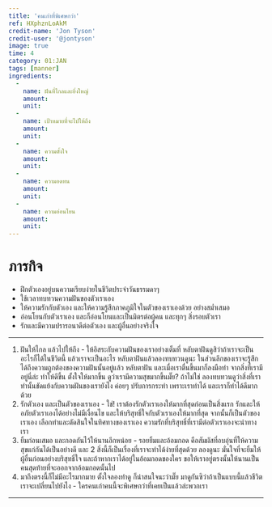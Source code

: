 ```yaml
---
title: 'คนเก่าที่พิเศษกว่า'
ref: HXphznLoAkM
credit-name: 'Jon Tyson'
credit-user: '@jontyson'
image: true
time: 4
category: 01:JAN
tags: [manner]
ingredients:
  -
    name: ฝันที่ไกลและยิ่งใหญ่
    amount:
    unit:
  -
    name: เป้าหมายที่จะไปให้ถึง
    amount:
    unit:
  -
    name: ความตั้งใจ
    amount:
    unit:
  -
    name: ความอดทน
    amount:
    unit:
  -
    name: ความอ่อนโยน
    amount:
    unit:
---
```


# ภารกิจ
 - ฝึกตัวเองอยู่บนความเรียบง่ายในชีวิตประจำวันธรรมดาๆ
 - ใช้เวลาทบทวนความฝันของตัวเราเอง
 - ให้ความรักกับตัวเอง และให้ความรู้สึกภาคภูมิใจในตัวของเราเองด้วย อย่างสม่ำเสมอ
 - อ่อนโยนกับตัวเราเอง และก็อ่อนโยนและเป็นมิตรต่อผู้คน และทุกๆ สิ่งรอบตัวเรา
 - รักและมีความปรารถนาดีต่อตัวเอง และผู้อื่นอย่างจริงใจ

---
1. ฝันให้ไกล แล้วไปให้ถึง - ให้อิสระกับความฝันของเราอย่างเต็มที่ หลับตาฝันดูสิว่าถ้าเราจะเป็นอะไรก็ได้ในชีวิตนี้ แล้วเราจะเป็นอะไร หลับตาฝันแล้วลองทบทวนดูนะ ในส่วนลึกของเราจะรู้สึกได้ถึงความถูกต้องของความฝันนั้นอยู่แล้ว หลับตาฝัน และเมื่อเราตื่นขึ้นมาก็ลงมือทำ จากสิ่งที่เรามีอยู่นี่ล่ะ ทำให้ดีขึ้น ตั้งใจให้มากขึ้น ดูว่าเรามีความสุขมากขึ้นมั๊ย? ถ้าไม่ใช่ ลองทบทวนดูว่าสิ่งที่เราทำนั้นขัดแย้งกับความฝันของเรายังไง ค่อยๆ ปรับการกระทำ เพราะเราทำได้ และเราก็ทำได้ดีมากด้วย
2. รักตัวเอง และเป็นตัวของเราเอง - ใช่! เราต้องรักตัวเราเองให้มากที่สุดก่อนเป็นสิ่งแรก รักและให้อภัยตัวเราเองได้อย่างไม่มีเงื่อนไข และให้บริสุทธิ์ใจกับตัวเราเองให้มากที่สุด จากนั้นก็เป็นตัวของเราเอง เลือกทำและตัดสินใจในทิศทางของเราเอง ความรักที่บริสุทธิ์ที่เรามีต่อตัวเราเองจะนำทางเรา
3. ยิ้มก่อนเสมอ และกอดกันไว้ให้นานอีกหน่อย - รอยยิ้มและอ้อมกอด คือสัมผัสที่อบอุ่นที่ให้ความสุขแก่กันได้เป็นอย่างดี และ 2 สิ่งนี้ก็เป็นเรื่องที่เราจะทำได้ง่ายที่สุดด้วย ลองดูนะ มั่นใจที่จะยิ้มให้ผู้อื่นก่อนอย่างบริสุทธิ์ใจ และถ้าหากเราได้อยู่ในอ้อมกอดของใคร ขอให้เราอยู่ตรงนั้นให้นานเป็นคนสุดท้ายที่จะออกจากอ้อมกอดนั้นไป
4. มาถึงตรงนี้ก็ไม่มีอะไรมากมาย ตั้งใจลองทำดู ก็น่าสนใจนะว่ามั๊ย มาดูกันซิว่าถ้าเป็นแบบนี้แล้วชีวิตเราจะเปลี่ยนไปยังไง - ใครคนเก่าคนนี้จะพิเศษกว่าที่เคยเป็นแล้วล่ะพวกเรา

---
